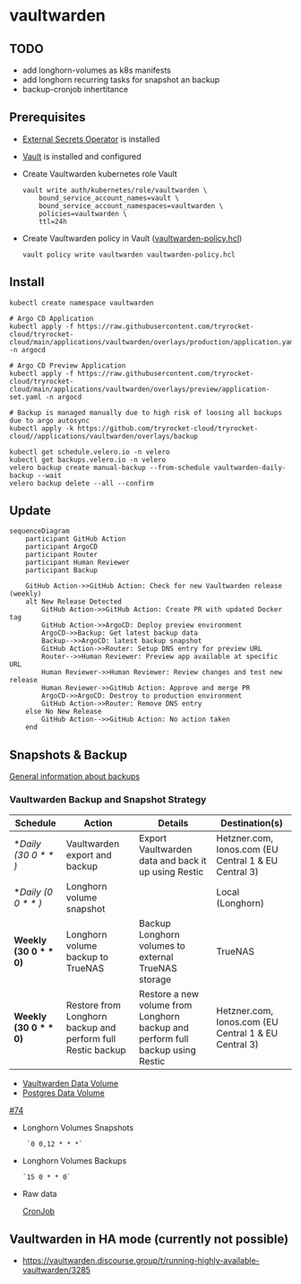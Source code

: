 # vaultwarden

## TODO

- add longhorn-volumes as k8s manifests
- add longhorn recurring tasks for snapshot an backup
- backup-cronjob inhertitance

## Prerequisites

- [External Secrets Operator](https://external-secrets.io/latest/) is installed

- [Vault](https://www.vaultproject.io/) is installed and configured

- Create Vaultwarden kubernetes role Vault

      vault write auth/kubernetes/role/vaultwarden \
          bound_service_account_names=vault \
          bound_service_account_namespaces=vaultwarden \
          policies=vaultwarden \
          ttl=24h

- Create Vaultwarden policy in Vault ([vaultwarden-policy.hcl](/applications/vaultwarden/overlays/production/vaultwarden-policy.hcl))
    
      vault policy write vaultwarden vaultwarden-policy.hcl

## Install

    kubectl create namespace vaultwarden

    # Argo CD Application
    kubectl apply -f https://raw.githubusercontent.com/tryrocket-cloud/tryrocket-cloud/main/applications/vaultwarden/overlays/production/application.yaml -n argocd

    # Argo CD Preview Application
    kubectl apply -f https://raw.githubusercontent.com/tryrocket-cloud/tryrocket-cloud/main/applications/vaultwarden/overlays/preview/application-set.yaml -n argocd

    # Backup is managed manually due to high risk of loosing all backups due to argo autosync
    kubectl apply -k https://github.com/tryrocket-cloud/tryrocket-cloud//applications/vaultwarden/overlays/backup

    kubectl get schedule.velero.io -n velero
    kubectl get backups.velero.io -n velero
    velero backup create manual-backup --from-schedule vaultwarden-daily-backup --wait
    velero backup delete --all --confirm

## Update

```mermaid
sequenceDiagram
    participant GitHub Action
    participant ArgoCD
    participant Router
    participant Human Reviewer
    participant Backup

    GitHub Action->>GitHub Action: Check for new Vaultwarden release (weekly)
    alt New Release Detected
        GitHub Action->>GitHub Action: Create PR with updated Docker tag
        GitHub Action->>ArgoCD: Deploy preview environment
        ArgoCD->>Backup: Get latest backup data
        Backup-->>ArgoCD: latest backup snapshot
        GitHub Action->>Router: Setup DNS entry for preview URL
        Router-->>Human Reviewer: Preview app available at specific URL
        Human Reviewer->>Human Reviewer: Review changes and test new release
        Human Reviewer->>GitHub Action: Approve and merge PR
        ArgoCD->>ArgoCD: Destroy to production environment
        GitHub Action->>Router: Remove DNS entry
    else No New Release
        GitHub Action-->>GitHub Action: No action taken
    end
```

## Snapshots & Backup 

[General information about backups](https://github.com/tryrocket-cloud/tryrocket-cloud/wiki/Backup)

### Vaultwarden Backup and Snapshot Strategy

| Schedule | Action | Details | Destination(s)|
|---|---|---|---|
| **Daily (30 0 * * *)** | Vaultwarden export and backup | Export Vaultwarden data and back it up using Restic | Hetzner.com, Ionos.com (EU Central 1 & EU Central 3) |
| **Daily (0 0 * * *)** | Longhorn volume snapshot |  | Local (Longhorn) |
| **Weekly (30 0 * * 0)** | Longhorn volume backup to TrueNAS | Backup Longhorn volumes to external TrueNAS storage | TrueNAS |
| **Weekly (30 0 * * 0)**       | Restore from Longhorn backup and perform full Restic backup | Restore a new volume from Longhorn backup and perform full backup using Restic | Hetzner.com, Ionos.com (EU Central 1 & EU Central 3) |



  - [Vaultwarden Data Volume](../../infrastructure/longhorn/test-volume.yaml) 
  - [Postgres Data Volume](../../infrastructure/longhorn/test-volume.yaml)

  [#74](https://github.com/tryrocket-cloud/tryrocket-cloud/issues/74)

- Longhorn Volumes Snapshots

       `0 0,12 * * *`

- Longhorn Volumes Backups 
  
      `15 0 * * 0`

- Raw data

    [CronJob]((./overlays/production/backup/backup-cronjob.yaml))


## Vaultwarden in HA mode (currently not possible)

- https://vaultwarden.discourse.group/t/running-highly-available-vaultwarden/3285

